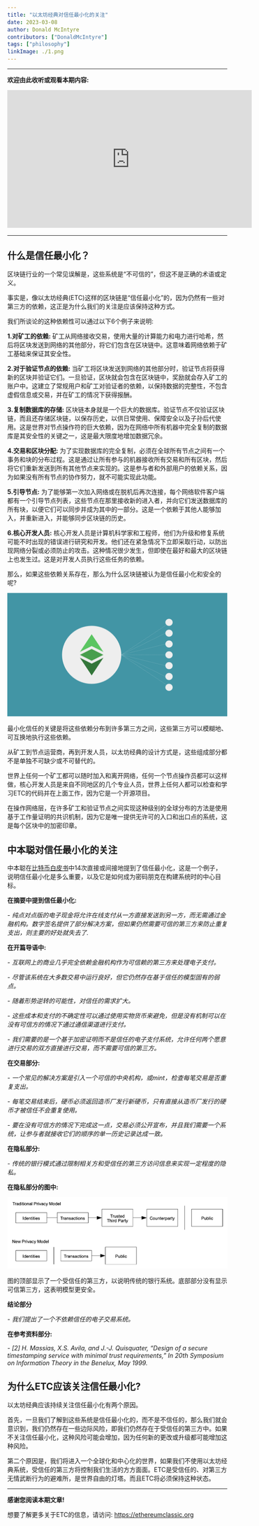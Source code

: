 ```yaml
---
title: "以太坊经典对信任最小化的关注"
date: 2023-03-08
author: Donald McIntyre
contributors: ["DonaldMcIntyre"]
tags: ["philosophy"]
linkImage: ./1.png
---
```


---
**欢迎由此收听或观看本期内容:**

<iframe width="560" height="315" src="https://www.youtube.com/embed/I9t3xHtAA48" title="YouTube video player" frameborder="0" allow="accelerometer; autoplay; clipboard-write; encrypted-media; gyroscope; picture-in-picture; web-share" allowfullscreen></iframe>

---

## 什么是信任最小化？

区块链行业的一个常见误解是，这些系统是“不可信的”，但这不是正确的术语或定义。

事实是，像以太坊经典(ETC)这样的区块链是“信任最小化”的，因为仍然有一些对第三方的依赖，这正是为什么我们的关注是应该保持这种方式。

我们所谈论的这种依赖性可以通过以下6个例子来说明:

**1.对矿工的依赖:** 矿工从网络接收交易，使用大量的计算能力和电力进行哈希，然后将区块发送到网络的其他部分，将它们包含在区块链中。这意味着网络依赖于矿工基础来保证其安全性。

**2.对于验证节点的依赖:** 当矿工将区块发送到网络的其他部分时，验证节点将获得新的区块并验证它们。一旦验证，区块就会包含在区块链中，奖励就会存入矿工的账户中。这建立了常规用户和矿工对验证者的依赖，以保持数据的完整性，不包含虚假信息或交易，并在矿工的情况下获得报酬。

**3.复制数据库的存储:** 区块链本身就是一个巨大的数据库。验证节点不仅验证区块链，而且还存储区块链，以保存历史，以供日常使用、保障安全以及子孙后代使用。这是世界对节点操作符的巨大依赖，因为在网络中所有机器中完全复制的数据库是其安全性的关键之一，这是最大限度地增加数据冗余。

**4.交易和区块分配:** 为了实现数据库的完全复制，必须在全球所有节点之间有一个事务和块的分布过程。这是通过让所有参与的机器接收所有交易和所有区块，然后将它们重新发送到所有其他节点来实现的。这是参与者和外部用户的依赖关系，因为如果没有所有节点的协作努力，就不可能实现此功能。

**5.引导节点:** 为了能够第一次加入网络或在脱机后再次连接，每个网络软件客户端都有一个引导节点列表，这些节点在那里接收新的进入者，并向它们发送数据库的所有块，以便它们可以同步并成为其中的一部分。这是一个依赖于其他人能够加入，并重新进入，并能够同步区块链的历史。

**6.核心开发人员:** 核心开发人员是计算机科学家和工程师，他们为升级和修复系统可能不时出现的错误进行研究和开发。他们还在紧急情况下立即采取行动，以防出现网络分裂或必须防止的攻击。这种情况很少发生，但即使在最好和最大的区块链上也发生过。这是对开发人员执行这些任务的依赖。

那么，如果这些依赖关系存在，那么为什么区块链被认为是信任最小化和安全的呢?

![信任最小化的关键是对风险的分配](./1.png)

最小化信任的关键是将这些依赖分布到许多第三方之间，这些第三方可以模糊地、可互换地执行这些依赖。

从矿工到节点运营商，再到开发人员，以太坊经典的设计方式是，这些组成部分都不是单独不可缺少或不可替代的。

世界上任何一个矿工都可以随时加入和离开网络，任何一个节点操作员都可以这样做，核心开发人员是来自不同地区的几个专业人员，世界上任何人都可以检查和学习ETC的代码并在上面工作，因为它是一个开源项目。

在操作网络层，在许多矿工和验证节点之间实现这种级别的全球分布的方法是使用基于工作量证明的共识机制，因为它是唯一提供无许可的入口和出口点的系统，这是每个区块中的加密印章。

## 中本聪对信任最小化的关注

中本聪在[比特币白皮书](https://bitcoin.org/bitcoin.pdf)中14次直接或间接地提到了信任最小化，这是一个例子，说明信任最小化是多么重要，以及它是如何成为密码朋克在构建系统时的中心目标。

**在摘要中提到信任最小化:**

*- 纯点对点版的电子现金将允许在线支付从一方直接发送到另一方，而无需通过金融机构。数字签名提供了部分解决方案，但如果仍然需要可信的第三方来防止重复支出，则主要的好处就失去了.*

**在开篇导语中:**

*- 互联网上的商业几乎完全依赖金融机构作为可信赖的第三方来处理电子支付。*

*- 尽管该系统在大多数交易中运行良好，但它仍然存在基于信任的模型固有的弱点。*

*- 随着形势逆转的可能性，对信任的需求扩大。*

*- 这些成本和支付的不确定性可以通过使用实物货币来避免，但是没有机制可以在没有可信方的情况下通过通信渠道进行支付。*

*- 我们需要的是一个基于加密证明而不是信任的电子支付系统，允许任何两个愿意进行交易的双方直接进行交易，而不需要可信的第三方。*

**在交易部分:**

*- 一个常见的解决方案是引入一个可信的中央机构，或mint，检查每笔交易是否重复支出。*

*- 每笔交易结束后，硬币必须返回造币厂发行新硬币，只有直接从造币厂发行的硬币才被信任不会重复使用。*

*- 要在没有可信方的情况下完成这一点，交易必须公开宣布，并且我们需要一个系统，让参与者就接收它们的顺序的单一历史记录达成一致。*

**在隐私部分:**

*- 传统的银行模式通过限制相关方和受信任的第三方访问信息来实现一定程度的隐私。*

**在隐私部分的图中:**

![图中提到的可信第三方](./2.png)

图的顶部显示了一个受信任的第三方，以说明传统的银行系统。底部部分没有显示可信第三方，这表明模型更安全。

**结论部分**

*- 我们提出了一个不依赖信任的电子交易系统。*

**在参考资料部分:**

*- [2] H. Massias, X.S. Avila, and J.-J. Quisquater, “Design of a secure timestamping service with minimal trust requirements,” In 20th Symposium on Information Theory in the Benelux, May 1999.*

## 为什么ETC应该关注信任最小化?

以太坊经典应该持续关注信任最小化有两个原因。

首先，一旦我们了解到这些系统是信任最小化的，而不是不信任的，那么我们就会意识到，我们仍然存在一些边际风险，即我们仍然存在于受信任的第三方中。如果不关注信任最小化，这种风险可能会增加，因为任何新的更改或升级都可能增加这种风险。

第二个原因是，我们将进入一个全球化和中心化的世界，如果我们不使用以太坊经典系统，受信任的第三方将控制我们生活的方方面面。ETC是受信任的、对第三方无情武断行为的避难所，是世界自由的灯塔。而且ETC将必须保持这种状态。

---

**感谢您阅读本期文章!**

想要了解更多关于ETC的信息，请访问: https://ethereumclassic.org
